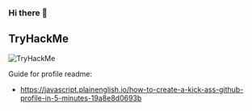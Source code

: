 ### Hi there 👋

## TryHackMe
<img src="https://tryhackme-badges.s3.amazonaws.com/Squall.Cloud.png" alt="TryHackMe">



Guide for profile readme: 
* https://javascript.plainenglish.io/how-to-create-a-kick-ass-github-profile-in-5-minutes-19a8e8d0693b
